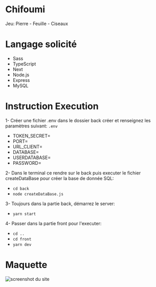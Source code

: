 # Chifoumi

Jeu:  Pierre - Feuille - Ciseaux

# Langage solicité

- Sass
- TypeScript
- Next
- Node.js
- Express
- MySQL

# Instruction Execution 

1- Créer une fichier .env dans le dossier back créer et renseignez les paramètres suivant:
```.env```
- TOKEN_SECRET=
- PORT=
- URL_CLIENT=
- DATABASE=
- USERDATABASE=
- PASSWORD=

2- Dans le terminal ce rendre sur le back puis executer le fichier createDataBase pour créer la base de donnée SQL:
- ```cd back```
- ```node createDataBase.js```

3- Toujours dans la partie back, démarrez le server:
- ```yarn start```

4- Passer dans la partie front pour l'executer:
- ```cd ..```
- ```cd front```
- ```yarn dev```
 

# Maquette

![screenshot du site](./assets/maquette.png)